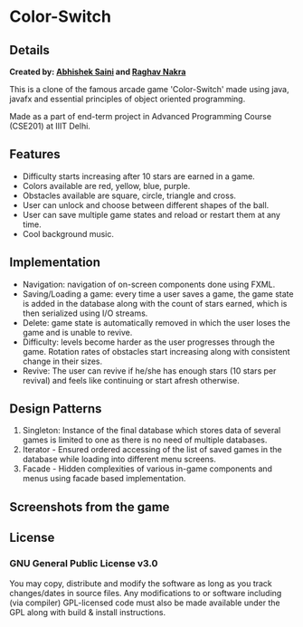 # Color-Switch
## Details
**Created by:
[Abhishek Saini](https://www.github.com/arnomalone) and [Raghav Nakra](https://www.github.com/ragh-a-void)**

This is a clone of the famous arcade game 'Color-Switch' made using java, javafx and essential principles of object oriented programming.

Made as a part of end-term project in Advanced Programming Course (CSE201) at IIIT Delhi.


## Features
- Difficulty starts increasing after 10 stars are earned in a game.
- Colors available are red, yellow, blue, purple.
- Obstacles available are square, circle, triangle and cross.
- User can unlock and choose between different shapes of the ball.
- User can save multiple game states and reload or restart them at any time.
- Cool background music.

## Implementation
- Navigation: navigation of on-screen components done using FXML.
- Saving/Loading a game: every time a user saves a game, the game state is added in the database along with the count of stars earned, which is then serialized using I/O streams. 
- Delete: game state is automatically removed in which the user loses the game and is unable to revive.
- Difficulty: levels become harder as the user progresses through the game. Rotation rates of obstacles start increasing along with consistent change in their sizes.
- Revive: The user can revive if he/she has enough stars (10 stars per revival) and feels like continuing or start afresh otherwise.

## Design Patterns
1. Singleton: Instance of the final database which stores data of several games is limited to one as there is no need of multiple databases.
2. Iterator - Ensured ordered accessing of the list of saved games in the database while loading into different menu screens.
3. Facade - Hidden complexities of various in-game components and menus using facade based implementation.


## Screenshots from the game

## License
### GNU General Public License v3.0
You may copy, distribute and modify the software as long as you track changes/dates in source files. Any modifications to or software including (via compiler) GPL-licensed code must also be made available under the GPL along with build & install instructions.

